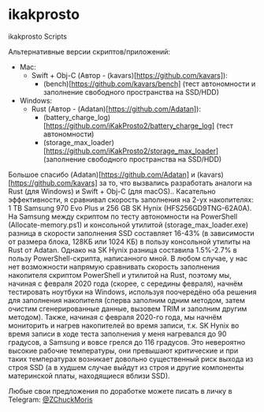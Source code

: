 # ikakprosto
ikakprosto Scripts

Альтернативные версии скриптов/приложений: 
* Mac:
    * Swift + Obj-C (Автор - (kavars)[https://github.com/kavars]):
        * (bench)[https://github.com/kavars/bench] (тест автономности и заполнение свободного пространства на SSD/HDD)
* Windows:
    * Rust (Автор - (Adatan)[https://github.com/Adatan]):
        * (battery_charge_log)[https://github.com/iKakProsto2/battery_charge_log] (тест автономности)
        * (storage_max_loader)[https://github.com/iKakProsto2/storage_max_loader] (заполнение свободного пространства на SSD/HDD)


Большое спасибо (Adatan)[https://github.com/Adatan] и (kavars)[https://github.com/kavars] за то, что вызвались разработать аналоги на Rust (для Windows) и Swift + Obj-C (для macOS).. 
Касательно эффективности, я сравнивал скорость заполнения на 2-ух накопителях: 1 TB Samsung 970 Evo Plus и 256 GB SK Hynix (HFS256GD9TNG-62A0A). 
На Samsung между скриптом по тесту автономности на PowerShell (Allocate-memory.ps1) и консольной утилитой (storage_max_loader.exe) разница в скорости заполнения SSD составляет 16-43% (в зависимости от размера блока, 128КБ или 1024 КБ) в пользу консольной утилиты на Rust от Adatan. Однако на SK Hynix разница составила 1.5%-2.7% в пользу PowerShell-скрипта, написанного мной. 
В любом случае, у нас нет возможности напрямую сравнивать скорость заполнения накопителя скриптом PowerShell и утилитой на Rust, поэтому мы, начиная с февраля 2020 года (скорее, с середины февраля), начнём тестировать ноутбуки на Windows, используя поочередёно оба решения для заполнения накопителя (сперва заполним одним методом, затем очистим сгенерированные данные, вызовем TRIM и заполним другим методом).
Также, начиная с февраля 2020-го года, мы начнём мониторить и нагрев накопителей во время записи, т.к. SK Hynix во время записи в ходе теста заполнения у меня нагревался до 90 градусов, а Samsung и вовсе грелся до 116 градусов. Это невероятно высокие рабочие температуры, они превышают критические и при таких температурах возникает довольно существенный риск выхода из строя SSD (а в худшем случае выйдут из строя и другие компоненты материнской платы, находящиеся вблизи SSD). 

Любые свои предложения по доработке можете писать в личку в Telegram: [@ZChuckMoris](https://t.me/ZChuckMoris)
